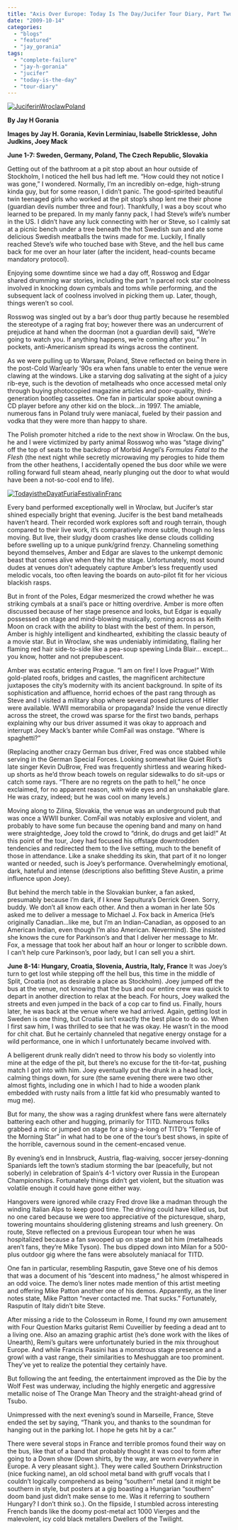 ```yaml
---
title: "Axis Over Europe: Today Is The Day/Jucifer Tour Diary, Part Two"
date: "2009-10-14"
categories: 
  - "blogs"
  - "featured"
  - "jay_gorania"
tags: 
  - "complete-failure"
  - "jay-h-gorania"
  - "jucifer"
  - "today-is-the-day"
  - "tour-diary"
---
```


[![JuciferinWroclawPoland](http://www.hellbound.ca/wp-content/uploads/2009/10/JuciferinWroclawPoland-300x225.jpg "JuciferinWroclawPoland")](http://www.hellbound.ca/wp-content/uploads/2009/10/JuciferinWroclawPoland.jpg)

**By Jay H Gorania**

**Images by Jay H. Gorania, Kevin Lerminiau, Isabelle Stricklesse,** **John Judkins, Joey Mack**

**June 1-7: Sweden, Germany, Poland, The Czech Republic, Slovakia**

Getting out of the bathroom at a pit stop about an hour outside of Stockholm, I noticed the hell bus had left me. “How could they not notice I was gone,” I wondered. Normally, I’m an incredibly on-edge, high-strung kinda guy, but for some reason, I didn’t panic. The good-spirited beautiful twin teenaged girls who worked at the pit stop’s shop lent me their phone (guardian devils number three and four). Thankfully, I was a boy scout who learned to be prepared. In my manly fanny pack, I had Steve’s wife’s number in the US. I didn’t have any luck connecting with her or Steve, so I calmly sat at a picnic bench under a tree beneath the hot Swedish sun and ate some delicious Swedish meatballs the twins made for me. Luckily, I finally reached Steve’s wife who touched base with Steve, and the hell bus came back for me over an hour later (after the incident, head-counts became mandatory protocol).

Enjoying some downtime since we had a day off, Rosswog and Edgar shared drumming war stories, including the part ’n parcel rock star coolness involved in knocking down cymbals and toms while performing, and the subsequent lack of coolness involved in picking them up. Later, though, things weren’t so cool.

Rosswog was singled out by a bar’s door thug partly because he resembled the stereotype of a raging frat boy; however there was an undercurrent of prejudice at hand when the doorman (not a guardian devil) said, “We’re going to watch you. If anything happens, we’re coming after you.” In pockets, anti-Americanism spread its wings across the continent.

As we were pulling up to Warsaw, Poland, Steve reflected on being there in the post-Cold War/early ’90s era when fans unable to enter the venue were clawing at the windows. Like a starving dog salivating at the sight of a juicy rib-eye, such is the devotion of metalheads who once accessed metal only through buying photocopied magazine articles and poor-quality, third-generation bootleg cassettes. One fan in particular spoke about owning a CD player before any other kid on the block…in 1997. The amiable, numerous fans in Poland truly were maniacal, fueled by their passion and vodka that they were more than happy to share.

The Polish promoter hitched a ride to the next show in Wroclaw. On the bus, he and I were victimized by party animal Rosswog who was “stage diving” off the top of seats to the backdrop of Morbid Angel’s _Formulas Fatal to the Flesh_ (the next night while secretly microwaving my perogies to hide them from the other heathens, I accidentally opened the bus door while we were rolling forward full steam ahead, nearly plunging out the door to what would have been a not-so-cool end to life).

[![TodayistheDayatFuriaFestivalinFranc](http://www.hellbound.ca/wp-content/uploads/2009/10/TodayistheDayatFuriaFestivalinFranc-300x225.jpg "TodayistheDayatFuriaFestivalinFranc")](http://www.hellbound.ca/wp-content/uploads/2009/10/TodayistheDayatFuriaFestivalinFranc.jpg)

Every band performed exceptionally well in Wroclaw, but Jucifer’s star shined especially bright that evening. Jucifer is the best band metalheads haven’t heard. Their recorded work explores soft and rough terrain, though compared to their live work, it’s comparatively more subtle, though no less moving. But live, their sludgy doom crashes like dense clouds colliding before swelling up to a unique punk/grind frenzy. Channeling something beyond themselves, Amber and Edgar are slaves to the unkempt demonic beast that comes alive when they hit the stage. Unfortunately, most sound dudes at venues don’t adequately capture Amber’s less frequently used melodic vocals, too often leaving the boards on auto-pilot fit for her vicious blackish rasps.

But in front of the Poles, Edgar mesmerized the crowd whether he was striking cymbals at a snail’s pace or hitting overdrive. Amber is more often discussed because of her stage presence and looks, but Edgar is equally possessed on stage and mind-blowing musically, coming across as Keith Moon on crack with the ability to blast with the best of them. In person, Amber is highly intelligent and kindhearted, exhibiting the classic beauty of a movie star. But in Wroclaw, she was undeniably intimidating, flailing her flaming red hair side-to-side like a pea-soup spewing Linda Blair… except…you know, hotter and not prepubescent.

Amber was ecstatic entering Prague. “I am on fire! I love Prague!” With gold-plated roofs, bridges and castles, the magnificent architecture juxtaposes the city’s modernity with its ancient background. In spite of its sophistication and affluence, horrid echoes of the past rang through as Steve and I visited a military shop where several posed pictures of Hitler were available. WWII memorabilia or propaganda? Inside the venue directly across the street, the crowd was sparse for the first two bands, perhaps explaining why our bus driver assumed it was okay to approach and interrupt Joey Mack’s banter while ComFail was onstage. “Where is spaghetti?”

(Replacing another crazy German bus driver, Fred was once stabbed while serving in the German Special Forces. Looking somewhat like Quiet Riot’s late singer Kevin DuBrow, Fred was frequently shirtless and wearing hiked-up shorts as he’d throw beach towels on regular sidewalks to do sit-ups or catch some rays. “There are no regrets on the path to hell,” he once exclaimed, for no apparent reason, with wide eyes and an unshakable glare. He was crazy, indeed; but he was cool on many levels.)

Moving along to Zilina, Slovakia, the venue was an underground pub that was once a WWII bunker. ComFail was notably explosive and violent, and probably to have some fun because the opening band and many on hand were straightedge, Joey told the crowd to “drink, do drugs and get laid!” At this point of the tour, Joey had focused his offstage downtrodden tendencies and redirected them to the live setting, much to the benefit of those in attendance. Like a snake shedding its skin, that part of it no longer wanted or needed, such is Joey’s performance. Overwhelmingly emotional, dark, hateful and intense (descriptions also befitting Steve Austin, a prime influence upon Joey).

But behind the merch table in the Slovakian bunker, a fan asked, presumably because I’m dark, if I knew Sepultura’s Derrick Green. Sorry, buddy. We don’t all know each other. And then a woman in her late 50s asked me to deliver a message to Michael J. Fox back in America (He’s originally Canadian…like me, but I’m an Indian-Canadian, as opposed to an American Indian, even though I’m also American. Nevermind). She insisted she knows the cure for Parkinson’s and that I deliver her message to Mr. Fox, a message that took her about half an hour or longer to scribble down. I can’t help cure Parkinson’s, poor lady, but I can sell you a shirt.

**June 8-14: Hungary, Croatia, Slovenia, Austria, Italy, France** It was Joey’s turn to get lost while stepping off the hell bus, this time in the middle of Split, Croatia (not as desirable a place as Stockholm). Joey jumped off the bus at the venue, not knowing that the bus and our entire crew was quick to depart in another direction to relax at the beach. For hours, Joey walked the streets and even jumped in the back of a cop car to find us. Finally, hours later, he was back at the venue where we had arrived. Again, getting lost in Sweden is one thing, but Croatia isn’t exactly the best place to do so. When I first saw him, I was thrilled to see that he was okay. He wasn’t in the mood for chit chat. But he certainly channeled that negative energy onstage for a wild performance, one in which I unfortunately became involved with.

A belligerent drunk really didn’t need to throw his body so violently into mine at the edge of the pit, but there’s no excuse for the tit-for-tat, pushing match I got into with him. Joey eventually put the drunk in a head lock, calming things down, for sure (the same evening there were two other almost fights, including one in which I had to hide a wooden plank embedded with rusty nails from a little fat kid who presumably wanted to mug me).

But for many, the show was a raging drunkfest where fans were alternately battering each other and hugging, primarily for TITD. Numerous folks grabbed a mic or jumped on stage for a sing-a-long of TITD’s “Temple of the Morning Star” in what had to be one of the tour’s best shows, in spite of the horrible, cavernous sound in the cement-encased venue.

By evening’s end in Innsbruck, Austria, flag-waiving, soccer jersey-donning Spaniards left the town’s stadium storming the bar (peacefully, but not soberly) in celebration of Spain’s 4-1 victory over Russia in the European Championships. Fortunately things didn’t get violent, but the situation was volatile enough it could have gone either way.

Hangovers were ignored while crazy Fred drove like a madman through the winding Italian Alps to keep good time. The driving could have killed us, but no one cared because we were too appreciative of the picturesque, sharp, towering mountains shouldering glistening streams and lush greenery. On route, Steve reflected on a previous European tour when he was hospitalized because a fan swooped up on stage and bit him (metalheads aren’t fans, they’re Mike Tyson). The bus dipped down into Milan for a 500-plus outdoor gig where the fans were absolutely maniacal for TITD.

One fan in particular, resembling Rasputin, gave Steve one of his demos that was a document of his “descent into madness,” he almost whispered in an odd voice. The demo’s liner notes made mention of this artist meeting and offering Mike Patton another one of his demos. Apparently, as the liner notes state, Mike Patton “never contacted me. That sucks.” Fortunately, Rasputin of Italy didn’t bite Steve.

After missing a ride to the Colosseum in Rome, I found my own amusement with Four Question Marks guitarist Remi Cuveillier by feeding a dead ant to a living one. Also an amazing graphic artist (he’s done work with the likes of Unearth), Remi’s guitars were unfortunately buried in the mix throughout Europe. And while Francis Passini has a monstrous stage presence and a growl with a vast range, their similarities to Meshuggah are too prominent. They’ve yet to realize the potential they certainly have.

But following the ant feeding, the entertainment improved as the Die by the Wolf Fest was underway, including the highly energetic and aggressive metallic noise of The Orange Man Theory and the straight-ahead grind of Tsubo.

Unimpressed with the next evening’s sound in Marseille, France, Steve ended the set by saying, “Thank you, and thanks to the soundman for hanging out in the parking lot. I hope he gets hit by a car.”

There were several stops in France and terrible promos found their way on the bus, like that of a band that probably thought it was cool to form after going to a Down show (Down shirts, by the way, are worn _everywhere_ in Europe. A very pleasant sight.). They were called Southern Drinkstruction (nice fucking name), an old school metal band with gruff vocals that I couldn’t logically comprehend as being “southern” metal (and it might be southern in style, but posters at a gig boasting a Hungarian “southern” doom band just didn’t make sense to me. Was it referring to southern Hungary? I don’t think so.). On the flipside, I stumbled across interesting French bands like the doomy post-metal act 1000 Vierges and the malevolent, icy cold black metallers Dwellers of the Twilight.
